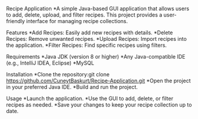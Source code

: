 Recipe Application
*A simple Java-based GUI application that allows users to add, delete, upload, and filter recipes. This project provides a user-friendly interface for managing recipe collections.

Features
*Add Recipes: Easily add new recipes with details.
*Delete Recipes: Remove unwanted recipes.
*Upload Recipes: Import recipes into the application.
*Filter Recipes: Find specific recipes using filters.

Requirements
*Java JDK (version 8 or higher)
*Any Java-compatible IDE (e.g., IntelliJ IDEA, Eclipse)
*MySQL

Installation
*Clone the repository:git clone https://github.com/CuneytBaskurt/Recipe-Application.git
*Open the project in your preferred Java IDE.
*Build and run the project.

Usage
*Launch the application.
*Use the GUI to add, delete, or filter recipes as needed.
*Save your changes to keep your recipe collection up to date.
